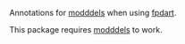 Annotations for [modddels] when using [fpdart].

This package requires [modddels] to work.

[modddels]: https://pub.dev/packages/modddels
[fpdart]: https://pub.dev/packages/fpdart

